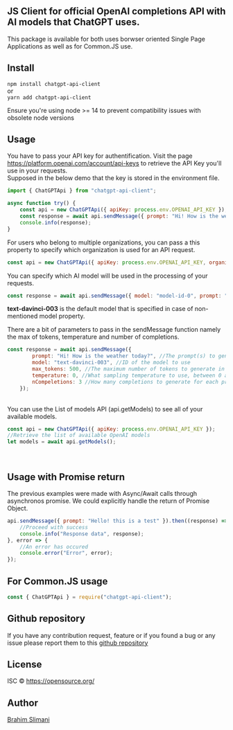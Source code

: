 ## JS Client for official OpenAI completions API with AI models that ChatGPT uses.
This package is available for both uses borwser oriented Single Page Applications as well as for Common.JS use.

## Install
`npm install chatgpt-api-client` <br/>
or <br/>
`yarn add chatgpt-api-client`<br>

Ensure you're using node >= 14 to prevent compatibility issues with obsolete node versions

## Usage
You have to pass your API key for authentification. Visit the page https://platform.openai.com/account/api-keys to retrieve the API Key you'll use in your requests.<br>
Supposed in the below demo that the key is stored in the environment file. 
```javascript
import { ChatGPTApi } from "chatgpt-api-client";

async function try() {
    const api = new ChatGPTApi({ apiKey: process.env.OPENAI_API_KEY });
    const response = await api.sendMessage({ prompt: "Hi! How is the weather today?" });
    console.info(response);
}
```
For users who belong to multiple organizations, you can pass a this property to specify which organization is used for an API request.

```javascript
const api = new ChatGPTApi({ apiKey: process.env.OPENAI_API_KEY, organization: "custom-org" });
```

You can specify which AI model will be used in the processing of your requests.

```javascript
const response = await api.sendMessage({ model: "model-id-0", prompt: "Hi! How is the weather today?" });
```
**text-davinci-003** is the default model that is specified in case of non-mentioned model property.<br>


There are a bit of parameters to pass in the sendMessage function namely the max of tokens, temperature and number of completions.
```javascript
const response = await api.sendMessage({ 
        prompt: "Hi! How is the weather today?", //The prompt(s) to generate completions for
        model: "text-davinci-003", //ID of the model to use
        max_tokens: 500, //The maximum number of tokens to generate in the completion
        temperature: 0, //What sampling temperature to use, between 0 and 2, Default is 1
        nCompeletions: 3 //How many completions to generate for each prompt. Default is 1
    });
```
<br>
You can use the List of models API (api.getModels) to see all of your available models.

```javascript
const api = new ChatGPTApi({ apiKey: process.env.OPENAI_API_KEY });
//Retrieve the list of available OpenAI models
let models = await api.getModels();
```
<br>

## Usage with Promise return
The previous examples were made with Async/Await calls through asynchronos promise. We could explicitly handle the return of Promise Object.

```javascript
api.sendMessage({ prompt: "Hello! this is a test" }).then((response) => {
    //Proceed with success
    console.info("Response data", response);
}, error => {
    //An error has occured
    console.error("Error", error);
});
```

## For Common.JS usage
```javascript
const { ChatGPTApi } = require("chatgpt-api-client");
```

## Github repository
If you have any contribution request, feature or if you found a bug or any issue please report them to this [github repository](https://github.com/brahim-slimani/chatgpt-client)

## License
ISC © https://opensource.org/

## Author
[Brahim Slimani](https://brahim-slimani.github.io/profile)
